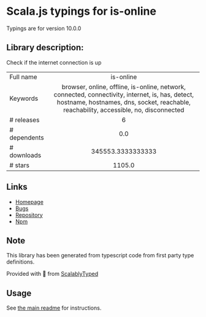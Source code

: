 
# Scala.js typings for is-online

Typings are for version 10.0.0

## Library description:
Check if the internet connection is up

|                    |                 |
| ------------------ | :-------------: |
| Full name          | is-online |
| Keywords           | browser, online, offline, is-online, network, connected, connectivity, internet, is, has, detect, hostname, hostnames, dns, socket, reachable, reachability, accessible, no, disconnected |
| # releases         | 6 |
| # dependents       | 0.0 |
| # downloads        | 345553.3333333333 |
| # stars            | 1105.0 |

## Links
- [Homepage](https://github.com/sindresorhus/is-online#readme)
- [Bugs](https://github.com/sindresorhus/is-online/issues)
- [Repository](https://github.com/sindresorhus/is-online)
- [Npm](https://www.npmjs.com/package/is-online)
    


## Note
This library has been generated from typescript code from first party type definitions.

Provided with :purple_heart: from [ScalablyTyped](https://github.com/oyvindberg/ScalablyTyped)

## Usage
See [the main readme](../../readme.md) for instructions.


